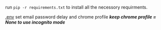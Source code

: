 run `pip -r requirements.txt` to install all the necessory requirments.

[.env]([url](https://github.com/Zeal5/reCAPTCHA-solver-for-chumbacasino/blob/master/.env)) set email password delay and chrome profile ***keep chrome profile = None to use incognito mode***

